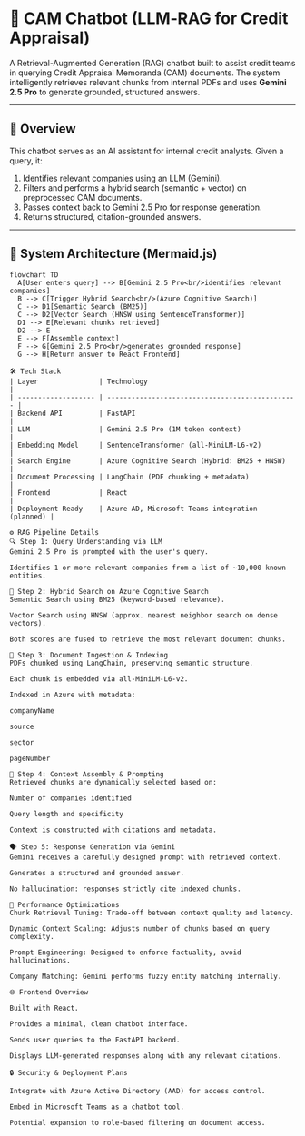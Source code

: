 # 🤖 CAM Chatbot (LLM‑RAG for Credit Appraisal)

A Retrieval-Augmented Generation (RAG) chatbot built to assist credit teams in querying Credit Appraisal Memoranda (CAM) documents. The system intelligently retrieves relevant chunks from internal PDFs and uses **Gemini 2.5 Pro** to generate grounded, structured answers.

---

## 📌 Overview

This chatbot serves as an AI assistant for internal credit analysts. Given a query, it:

1. Identifies relevant companies using an LLM (Gemini).
2. Filters and performs a hybrid search (semantic + vector) on preprocessed CAM documents.
3. Passes context back to Gemini 2.5 Pro for response generation.
4. Returns structured, citation-grounded answers.

---

## 🧠 System Architecture (Mermaid.js)

```mermaid
flowchart TD
  A[User enters query] --> B[Gemini 2.5 Pro<br/>identifies relevant companies]
  B --> C[Trigger Hybrid Search<br/>(Azure Cognitive Search)]
  C --> D1[Semantic Search (BM25)]
  C --> D2[Vector Search (HNSW using SentenceTransformer)]
  D1 --> E[Relevant chunks retrieved]
  D2 --> E
  E --> F[Assemble context]
  F --> G[Gemini 2.5 Pro<br/>generates grounded response]
  G --> H[Return answer to React Frontend]

🛠 Tech Stack
| Layer               | Technology                                      |
| ------------------- | ----------------------------------------------- |
| Backend API         | FastAPI                                         |
| LLM                 | Gemini 2.5 Pro (1M token context)               |
| Embedding Model     | SentenceTransformer (all-MiniLM-L6-v2)          |
| Search Engine       | Azure Cognitive Search (Hybrid: BM25 + HNSW)    |
| Document Processing | LangChain (PDF chunking + metadata)             |
| Frontend            | React                                           |
| Deployment Ready    | Azure AD, Microsoft Teams integration (planned) |

⚙️ RAG Pipeline Details
🔍 Step 1: Query Understanding via LLM
Gemini 2.5 Pro is prompted with the user's query.

Identifies 1 or more relevant companies from a list of ~10,000 known entities.

🔎 Step 2: Hybrid Search on Azure Cognitive Search
Semantic Search using BM25 (keyword-based relevance).

Vector Search using HNSW (approx. nearest neighbor search on dense vectors).

Both scores are fused to retrieve the most relevant document chunks.

🧩 Step 3: Document Ingestion & Indexing
PDFs chunked using LangChain, preserving semantic structure.

Each chunk is embedded via all-MiniLM-L6-v2.

Indexed in Azure with metadata:

companyName

source

sector

pageNumber

🧠 Step 4: Context Assembly & Prompting
Retrieved chunks are dynamically selected based on:

Number of companies identified

Query length and specificity

Context is constructed with citations and metadata.

🗣 Step 5: Response Generation via Gemini
Gemini receives a carefully designed prompt with retrieved context.

Generates a structured and grounded answer.

No hallucination: responses strictly cite indexed chunks.

🧪 Performance Optimizations
Chunk Retrieval Tuning: Trade-off between context quality and latency.

Dynamic Context Scaling: Adjusts number of chunks based on query complexity.

Prompt Engineering: Designed to enforce factuality, avoid hallucinations.

Company Matching: Gemini performs fuzzy entity matching internally.

🌐 Frontend Overview

Built with React.

Provides a minimal, clean chatbot interface.

Sends user queries to the FastAPI backend.

Displays LLM-generated responses along with any relevant citations.

🔒 Security & Deployment Plans

Integrate with Azure Active Directory (AAD) for access control.

Embed in Microsoft Teams as a chatbot tool.

Potential expansion to role-based filtering on document access.